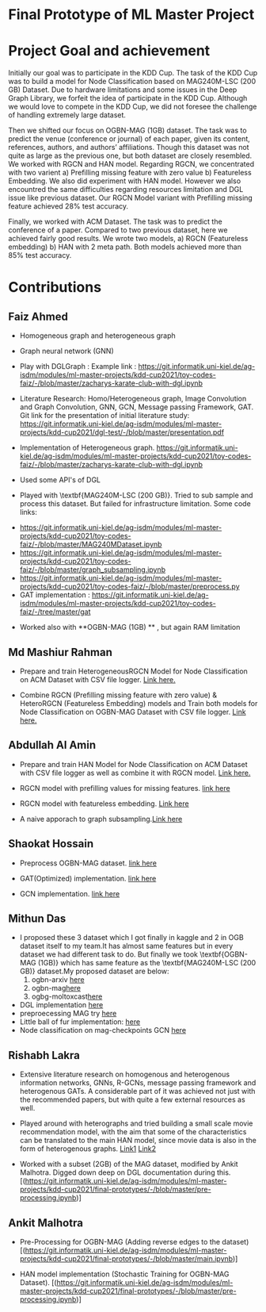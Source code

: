 # Final Prototype of ML Master Project

# Project Goal and achievement
Initially our goal was to participate in the KDD Cup. The task of the KDD Cup was to build a model for Node Classification based on MAG240M-LSC (200 GB) Dataset. Due to hardware limitations and some issues in the Deep Graph Library, we forfeit the idea of participate in the KDD Cup. Although we would love to compete in the KDD Cup, we did not foresee the challenge of handling extremely large dataset.  

Then we shifted our focus on OGBN-MAG (1GB) dataset. The task was to predict the venue (conference or journal) of each paper, given its content, references, authors, and authors’ affiliations. Though this dataset was not quite as large as the previous one, but both dataset are closely resembled. We worked with RGCN and HAN model. Regarding RGCN, we concentrated with two varient a) Prefilling missing feature with zero value b) Featureless Embedding. We also did experiment with HAN model. However we also encountred the same difficulties regarding resources limitation and DGL issue like previous dataset. Our RGCN Model variant with Prefilling missing feature achieved 28% test accuracy.

Finally, we worked with ACM Dataset. The task was to predict the conference of a paper. Compared to two previous dataset, here we achieved fairly good results. We wrote two models, a) RGCN (Featureless embedding) b) HAN with 2 meta path. Both models achieved more than 85% test accuracy.  



# Contributions

## Faiz Ahmed

* Homogeneous graph and heterogeneous graph
* Graph neural network (GNN)
* Play with DGLGraph : Example link : https://git.informatik.uni-kiel.de/ag-isdm/modules/ml-master-projects/kdd-cup2021/toy-codes-faiz/-/blob/master/zacharys-karate-club-with-dgl.ipynb

* Literature Research: Homo/Heterogeneous graph, Image Convolution and Graph Convolution, GNN, GCN, Message passing Framework, GAT. Git link for the presentation of initial literature study: https://git.informatik.uni-kiel.de/ag-isdm/modules/ml-master-projects/kdd-cup2021/dgl-test/-/blob/master/presentation.pdf
* Implementation of Heterogeneous graph. https://git.informatik.uni-kiel.de/ag-isdm/modules/ml-master-projects/kdd-cup2021/toy-codes-faiz/-/blob/master/zacharys-karate-club-with-dgl.ipynb
* Used some API's of DGL 
* Played with \textbf{MAG240M-LSC (200 GB)}. Tried to sub sample and process this dataset. But failed for infrastructure limitation. Some code links:
- https://git.informatik.uni-kiel.de/ag-isdm/modules/ml-master-projects/kdd-cup2021/toy-codes-faiz/-/blob/master/MAG240MDataset.ipynb
- https://git.informatik.uni-kiel.de/ag-isdm/modules/ml-master-projects/kdd-cup2021/toy-codes-faiz/-/blob/master/graph_subsampling.ipynb
- https://git.informatik.uni-kiel.de/ag-isdm/modules/ml-master-projects/kdd-cup2021/toy-codes-faiz/-/blob/master/preprocess.py
- GAT implementation : https://git.informatik.uni-kiel.de/ag-isdm/modules/ml-master-projects/kdd-cup2021/toy-codes-faiz/-/tree/master/gat
* Worked also with **OGBN-MAG (1GB) ** , but again RAM limitation

## Md Mashiur Rahman

* Prepare and train HeterogeneousRGCN Model for Node Classification on ACM Dataset with CSV file logger. 
[Link here.](https://git.informatik.uni-kiel.de/ag-isdm/modules/ml-master-projects/kdd-cup2021/final-prototypes/-/blob/master/Hetero_Graphs_Node_Classify_ACM.ipynb) 

* Combine RGCN (Prefilling missing feature with zero value) & HeteroRGCN (Featureless Embedding) models and Train both models for Node Classification on OGBN-MAG Dataset with CSV file logger. 
[Link here.](https://git.informatik.uni-kiel.de/ag-isdm/modules/ml-master-projects/kdd-cup2021/final-prototypes/-/blob/master/heterograph-node-classification-model.ipynb)


## Abdullah Al Amin

* Prepare and train HAN Model for Node Classification on ACM Dataset with CSV file logger as well as combine it with RGCN model. 
[Link here.](https://git.informatik.uni-kiel.de/ag-isdm/modules/ml-master-projects/kdd-cup2021/final-prototypes/-/blob/master/ACM_unified_v2.ipynb)

* RGCN model with prefilling values for missing features. [link here](https://git.informatik.uni-kiel.de/ag-isdm/modules/ml-master-projects/kdd-cup2021/final-prototypes/-/blob/master/heterograph%20node%20classification%20mag.ipynb)
* RGCN model with featureless embedding. [Link here](https://git.informatik.uni-kiel.de/ag-isdm/modules/ml-master-projects/kdd-cup2021/final-prototypes/-/blob/master/heterograph%20node%20classification%20mag%20with%20featureless%20embedding.ipynb)
* A naive apporach to graph subsampling.[Link here](https://git.informatik.uni-kiel.de/ag-isdm/modules/ml-master-projects/kdd-cup2021/final-prototypes/-/blob/master/graph%20subsampling.ipynb)


## Shaokat Hossain

* Preprocess OGBN-MAG dataset. [link here](https://git.informatik.uni-kiel.de/ag-isdm/modules/ml-master-projects/kdd-cup2021/final-prototypes/-/blob/master/ogbm-mag-data-preproecessing.ipynb)

* GAT(Optimized) implementation. [link here](https://git.informatik.uni-kiel.de/ag-isdm/modules/ml-master-projects/kdd-cup2021/dgl-practice/-/blob/master/GAT(Optimized).ipynb)
* GCN implementation. [link here](https://git.informatik.uni-kiel.de/ag-isdm/modules/ml-master-projects/kdd-cup2021/dgl-practice/-/blob/master/DGL%20Node%20classification%20.ipynb)


## Mithun Das

* I proposed these 3 dataset which I got finally in kaggle and 2 in OGB dataset itself to my team.It has almost same features but in every dataset we had different task to do. But finally we took \textbf{OGBN-MAG (1GB)} which has same feature as the \textbf{MAG240M-LSC (200 GB)} dataset.My proposed dataset are below:  
    1. ogbn-arxiv [here](https://www.kaggle.com/dataup1/ogbn-arxiv)
    2. ogbn-mag[here](https://www.kaggle.com/dataup1/ogbn-mag)
    3. ogbg-moltoxcast[here](https://www.kaggle.com/dataup1/ogbg-moltoxcast)
* DGL implementation [here](https://git.informatik.uni-kiel.de/ag-isdm/modules/ml-master-projects/kdd-cup2021/dgl-practice/-/blob/dgl-practice-md/DGL.ipynb)    
* preproecessing MAG try [here](https://git.informatik.uni-kiel.de/ag-isdm/modules/ml-master-projects/kdd-cup2021/dgl-practice/-/tree/dgl-practice-md/dataset/dataset/ogbn_mag/processed)
* Little ball of fur implementation: [here](https://git.informatik.uni-kiel.de/ag-isdm/modules/ml-master-projects/kdd-cup2021/dgl-practice/-/tree/dgl-practice-md) 
* Node classification on mag-checkpoints GCN [here](https://git.informatik.uni-kiel.de/ag-isdm/modules/ml-master-projects/kdd-cup2021/dgl-practice/-/blob/dgl-practice-md/dataset/.ipynb_checkpoints/heterograph%20node%20classification%20mag-checkpoint.ipynb)
          
## Rishabh Lakra

* Extensive literature research on homogenous and heterogenous information networks, GNNs, R-GCNs, message passing framework and heterogenous GATs. A considerable part of it was achieved not just with the recommended papers, but with quite a few external resources as well. 

* Played around with heterographs and tried building a small scale movie recommendation model, with the aim that some of the characteristics can be translated to the  main HAN model, since movie data is also in the form of heterogenous graphs. 
[Link1](https://deeprs-tutorial.github.io/WWW_GNNs.pdf) 
[Link2](https://www.programmersought.com/article/94373949279/)

* Worked with a subset (2GB) of the MAG dataset, modified by Ankit Malhotra. Digged down deep on DGL documentation during this. [(https://git.informatik.uni-kiel.de/ag-isdm/modules/ml-master-projects/kdd-cup2021/final-prototypes/-/blob/master/pre-processing.ipynb)]

## Ankit Malhotra

* Pre-Processing for OGBN-MAG (Adding reverse edges to the dataset) [(https://git.informatik.uni-kiel.de/ag-isdm/modules/ml-master-projects/kdd-cup2021/final-prototypes/-/blob/master/main.ipynb)]

* HAN model implementation (Stochastic Training for OGBN-MAG Dataset). [(https://git.informatik.uni-kiel.de/ag-isdm/modules/ml-master-projects/kdd-cup2021/final-prototypes/-/blob/master/pre-processing.ipynb)]
